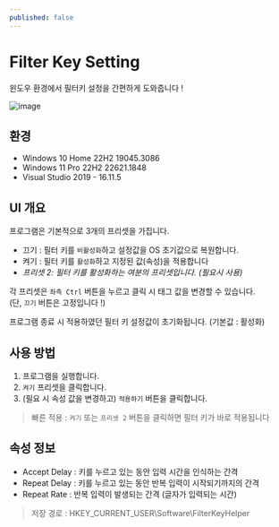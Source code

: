 ```yaml
---
published: false
---
```

# Filter Key Setting
윈도우 환경에서 필터키 설정을 간편하게 도와줍니다 !

![image](https://github.com/lasiyan/Filter-Key-Setting/assets/135001826/90bb1745-7d3c-4c70-a97f-af6fe7774a53)

## 환경
- Windows 10 Home 22H2 19045.3086
- Windows 11 Pro 22H2 22621.1848
- Visual Studio 2019 - 16.11.5

## UI 개요

프로그램은 기본적으로 3개의 프리셋을 가집니다.

- 끄기 : 필터 키를 `비활성화`하고 설정값을 OS 초기값으로 복원합니다.
- 켜기 : 필터 키를 `활성화`하고 지정된 값(속성)을 적용합니다
- *프리셋 2: 필터 키를 활성화하는 여분의 프리셋입니다. (필요시 사용)*

각 프리셋은 `좌측 Ctrl` 버튼을 누르고 클릭 시 태그 값을 변경할 수 있습니다.  
(단, `끄기` 버튼은 고정입니다 !)

프로그램 종료 시 적용하였던 필터 키 설정값이 초기화됩니다. (기본값 : 활성화)


## 사용 방법

1. 프로그램을 실행합니다.
2. `켜기` 프리셋을 클릭합니다.
3. (필요 시 속성 값을 변경하고) `적용하기` 버튼을 클릭합니다.

> 빠른 적용 : `켜기` 또는 `프리셋 2` 버튼을 클릭하면 필터 키가 바로 적용됩니다

## 속성 정보

- Accept Delay : 키를 누르고 있는 동안 입력 시간을 인식하는 간격
- Repeat Delay : 키를 누르고 있는 동안 반복 입력이 시작되기까지의 간격
- Repeat Rate : 반복 입력이 발생되는 간격 (글자가 입력되는 시간)

> 저장 경로 : HKEY_CURRENT_USER\Software\FilterKeyHelper

